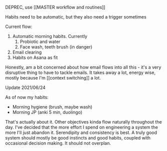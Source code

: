 DEPREC, use [[MASTER workflow and routines]]

Habits need to be automatic, but they also need a trigger sometimes

Current flow:
1. Automatic morning habits. Currently
	1. Probiotic and water
	2. Face wash, teeth brush (in danger)
3. Email clearing
4. Habits on Asana as fit

Honestly, am a bit concerned about how email flows into all this - it's a very disruptive thing to have to tackle emails. It takes away a lot, energy wise, mostly because I'm [[context switching]] a lot.

Update 2021/06/24

As of now my habits:
- Morning hygiene (brush, maybe wash)
- Morning JP (anki 5 min, duolingo)

That's actually about it. Other objectives kinda flow naturally throughout the day. I've decided that the more effort I spend on engineering a system the more I'll just abandon it. Serendipity and consistency is best. A truly good system should mostly be good instincts and good habits, coupled with occasional decision making. It should not overplan.